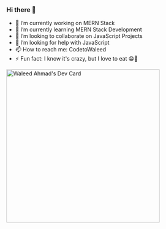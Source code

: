 ### Hi there 👋
<!-- **CodetoWaleed/CodetoWaleed** is a ✨ _special_ ✨ repository because its `README.md` (this file) appears on your GitHub profile. -->

<!-- Here are some ideas to get you started: -->
- 🔭 I’m currently working on MERN Stack
- 🌱 I’m currently learning MERN Stack Development
- 👯 I’m looking to collaborate on JavaScript Projects
- 🤔 I’m looking for help with JavaScript
- 📫 How to reach me: CodetoWaleed
- ⚡ Fun fact: I know it's crazy, but I love to eat 😁🍟


<a href="https://app.daily.dev/CodetoWaleed"><img src="https://api.daily.dev/devcards/e93c44d3f9da48e9886f971e01a30612.png?r=s1z" width="400" alt="Waleed Ahmad's Dev Card"/></a>
